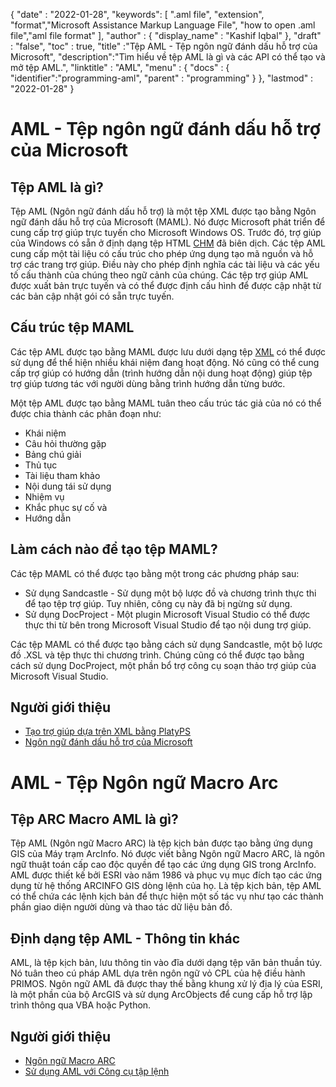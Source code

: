 
{
  "date" : "2022-01-28",
  "keywords": [ ".aml file", "extension", "format","Microsoft Assistance Markup Language File", "how to open .aml file","aml file format" ],
  "author" : {
    "display_name" : "Kashif Iqbal"
},
  "draft" : "false",
  "toc" : true,
  "title" :"Tệp AML - Tệp ngôn ngữ đánh dấu hỗ trợ của Microsoft",
  "description":"Tìm hiểu về tệp AML là gì và các API có thể tạo và mở tệp AML.",
  "linktitle" : "AML",
  "menu" : {
    "docs" : {
      "identifier":"programming-aml",
      "parent" : "programming"
}
},
  "lastmod" : "2022-01-28"
}

# AML - Tệp ngôn ngữ đánh dấu hỗ trợ của Microsoft

## Tệp AML là gì?

Tệp AML (Ngôn ngữ đánh dấu hỗ trợ) là một tệp XML được tạo bằng Ngôn ngữ đánh dấu hỗ trợ của Microsoft (MAML). Nó được Microsoft phát triển để cung cấp trợ giúp trực tuyến cho Microsoft Windows OS. Trước đó, trợ giúp của Windows có sẵn ở định dạng tệp HTML [CHM](/vi/web/chm/) đã biên dịch. Các tệp AML cung cấp một tài liệu có cấu trúc cho phép ứng dụng tạo mã nguồn và hỗ trợ các trang trợ giúp. Điều này cho phép định nghĩa các tài liệu và các yếu tố cấu thành của chúng theo ngữ cảnh của chúng. Các tệp trợ giúp AML được xuất bản trực tuyến và có thể được định cấu hình để được cập nhật từ các bản cập nhật gói có sẵn trực tuyến.

## Cấu trúc tệp MAML

Các tệp AML được tạo bằng MAML được lưu dưới dạng tệp [XML](/vi/web/xml/) có thể được sử dụng để thể hiện nhiều khái niệm đang hoạt động. Nó cũng có thể cung cấp trợ giúp có hướng dẫn (trình hướng dẫn nội dung hoạt động) giúp tệp trợ giúp tương tác với người dùng bằng trình hướng dẫn từng bước.

Một tệp AML được tạo bằng MAML tuân theo cấu trúc tác giả của nó có thể được chia thành các phân đoạn như:

* Khái niệm
* Câu hỏi thường gặp
* Bảng chú giải
* Thủ tục
* Tài liệu tham khảo
* Nội dung tái sử dụng
* Nhiệm vụ
* Khắc phục sự cố và
* Hướng dẫn

## Làm cách nào để tạo tệp MAML?

Các tệp MAML có thể được tạo bằng một trong các phương pháp sau:

* Sử dụng Sandcastle - Sử dụng một bộ lược đồ và chương trình thực thi để tạo tệp trợ giúp. Tuy nhiên, công cụ này đã bị ngừng sử dụng.
* Sử dụng DocProject - Một plugin Microsoft Visual Studio có thể được thực thi từ bên trong Microsoft Visual Studio để tạo nội dung trợ giúp.

Các tệp MAML có thể được tạo bằng cách sử dụng Sandcastle, một bộ lược đồ .XSL và tệp thực thi chương trình. Chúng cũng có thể được tạo bằng cách sử dụng DocProject, một phần bổ trợ công cụ soạn thảo trợ giúp của Microsoft Visual Studio.

## Người giới thiệu

* [Tạo trợ giúp dựa trên XML bằng PlatyPS](https://learn.microsoft.com/en-us/powershell/scripting/dev-cross-plat/create-help-using-platyps?view=powershell-7.2)
* [Ngôn ngữ đánh dấu hỗ trợ của Microsoft](https://en.wikipedia.org/wiki/Microsoft_Assistance_Markup_Language)

# AML - Tệp Ngôn ngữ Macro Arc

## Tệp ARC Macro AML là gì?

Tệp AML (Ngôn ngữ Macro ARC) là tệp kịch bản được tạo bằng ứng dụng GIS của Máy trạm ArcInfo. Nó được viết bằng Ngôn ngữ Macro ARC, là ngôn ngữ thuật toán cấp cao độc quyền để tạo các ứng dụng GIS trong ArcInfo. AML được thiết kế bởi ESRI vào năm 1986 và phục vụ mục đích tạo các ứng dụng từ hệ thống ARCINFO GIS dòng lệnh của họ. Là tệp kịch bản, tệp AML có thể chứa các lệnh kịch bản để thực hiện một số tác vụ như tạo các thành phần giao diện người dùng và thao tác dữ liệu bản đồ.

## Định dạng tệp AML - Thông tin khác

AML, là tệp kịch bản, lưu thông tin vào đĩa dưới dạng tệp văn bản thuần túy. Nó tuân theo cú pháp AML dựa trên ngôn ngữ vỏ CPL của hệ điều hành PRIMOS. Ngôn ngữ AML đã được thay thế bằng khung xử lý địa lý của ESRI, là một phần của bộ ArcGIS và sử dụng ArcObjects để cung cấp hỗ trợ lập trình thông qua VBA hoặc Python.

## Người giới thiệu

* [Ngôn ngữ Macro ARC](https://en.wikipedia.org/wiki/ARC_Macro_Language)
* [Sử dụng AML với Công cụ tập lệnh](https://desktop.arcgis.com/en/arcmap/latest/analyze/creating-tools/using-amls-with-script-tools.htm)

